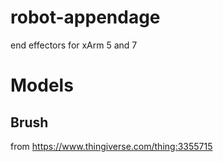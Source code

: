 # robot-appendage
end effectors for xArm 5 and 7

# Models

## Brush
from https://www.thingiverse.com/thing:3355715



